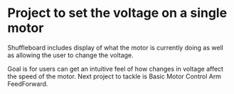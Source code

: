 # Project to set the voltage on a single motor
Shuffleboard includes display of what the motor is currently doing as well as allowing the user to change the voltage.

Goal is for users can get an intuitive feel of how changes in voltage affect the speed of the motor.
Next project to tackle is Basic Motor Control Arm FeedForward.